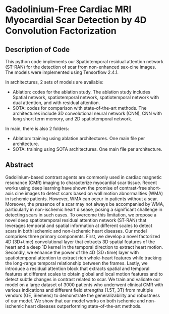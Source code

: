 # Gadolinium-Free Cardiac MRI Myocardial Scar Detection by 4D Convolution Factorization

## Description of Code

This python code implements our Spatiotemporal residual attention network (ST-RAN) for the detection of scar from non-enhanced sax-cine images.
The models were implemented using Tensorflow 2.4.1.

In architectures, 2 sets of models are available:
- Ablation: codes for the ablation study. The ablation study includes Spatial network, spatiotemporal network, spatiotemporal network with dual attention, and with residual attention.
- SOTA: codes for comparison with state-of-the-art methods. The architectures include 3D convolutional neural network (CNN), CNN with long short term memory, and 2D spatiotemporal network.

In main, there is also 2 folders:
- Ablation: training using ablation architectures. One main file per architecture.
- SOTA: training using SOTA architectures. One main file per architecture.


## Abstract

Gadolinium-based contrast agents are commonly used in cardiac magnetic resonance (CMR) imaging to characterize myocardial scar tissue. Recent works using deep learning have shown the promise of contrast-free short-axis cine images to detect scars based on wall motion abnormalities (WMA) in ischemic patients. However, WMA can occur in patients without a scar. Moreover, the presence of a scar may not always be accompanied by WMA, particularly in non-ischemic heart disease, posing a significant challenge in detecting scars in such cases. To overcome this limitation, we propose a novel deep spatiotemporal residual attention network (ST-RAN) that leverages temporal and spatial information at different scales to detect scars in both ischemic and non-ischemic heart diseases. Our model comprises three primary components. First, we develop a novel factorized 4D (3D+time) convolutional layer that extracts 3D spatial features of the heart and a deep 1D kernel in the temporal direction to extract heart motion. Secondly, we enhance the power of the 4D (3D+time) layer with spatiotemporal attention to extract rich whole-heart features while tracking the long-range temporal relationship between the frames. Lastly, we introduce a residual attention block that extracts spatial and temporal features at different scales to obtain global and local motion features and to detect subtle changes in contrast related to scar. We train and validate our model on a large dataset of 3000 patients who underwent clinical CMR with various indications and different field strengths (1.5T, 3T) from multiple vendors (GE, Siemens) to demonstrate the generalizability and robustness of our model. We show that our model works on both ischemic and non-ischemic heart diseases outperforming state-of-the-art methods. 